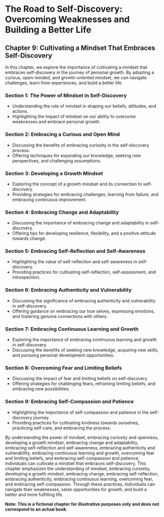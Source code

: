 The Road to Self-Discovery: Overcoming Weaknesses and Building a Better Life
============================================================================

Chapter 9: Cultivating a Mindset That Embraces Self-Discovery
-------------------------------------------------------------

In this chapter, we explore the importance of cultivating a mindset that embraces self-discovery in the journey of personal growth. By adopting a curious, open-minded, and growth-oriented mindset, we can navigate challenges, learn from experiences, and build a better life.

### Section 1: The Power of Mindset in Self-Discovery

* Understanding the role of mindset in shaping our beliefs, attitudes, and actions.
* Highlighting the impact of mindset on our ability to overcome weaknesses and embrace personal growth.

### Section 2: Embracing a Curious and Open Mind

* Discussing the benefits of embracing curiosity in the self-discovery process.
* Offering techniques for expanding our knowledge, seeking new perspectives, and challenging assumptions.

### Section 3: Developing a Growth Mindset

* Exploring the concept of a growth mindset and its connection to self-discovery.
* Providing strategies for embracing challenges, learning from failure, and embracing continuous improvement.

### Section 4: Embracing Change and Adaptability

* Discussing the importance of embracing change and adaptability in self-discovery.
* Offering tips for developing resilience, flexibility, and a positive attitude towards change.

### Section 5: Embracing Self-Reflection and Self-Awareness

* Highlighting the value of self-reflection and self-awareness in self-discovery.
* Providing practices for cultivating self-reflection, self-assessment, and introspection.

### Section 6: Embracing Authenticity and Vulnerability

* Discussing the significance of embracing authenticity and vulnerability in self-discovery.
* Offering guidance on embracing our true selves, expressing emotions, and fostering genuine connections with others.

### Section 7: Embracing Continuous Learning and Growth

* Exploring the importance of embracing continuous learning and growth in self-discovery.
* Discussing the benefits of seeking new knowledge, acquiring new skills, and pursuing personal development opportunities.

### Section 8: Overcoming Fear and Limiting Beliefs

* Discussing the impact of fear and limiting beliefs on self-discovery.
* Offering strategies for challenging fears, reframing limiting beliefs, and embracing new possibilities.

### Section 9: Embracing Self-Compassion and Patience

* Highlighting the importance of self-compassion and patience in the self-discovery journey.
* Providing practices for cultivating kindness towards ourselves, practicing self-care, and embracing the process.

By understanding the power of mindset, embracing curiosity and openness, developing a growth mindset, embracing change and adaptability, embracing self-reflection and self-awareness, embracing authenticity and vulnerability, embracing continuous learning and growth, overcoming fear and limiting beliefs, and embracing self-compassion and patience, individuals can cultivate a mindset that embraces self-discovery. This chapter emphasizes the understanding of mindset, embracing curiosity, developing a growth mindset, embracing change, embracing self-reflection, embracing authenticity, embracing continuous learning, overcoming fear, and embracing self-compassion. Through these practices, individuals can navigate their weaknesses, seize opportunities for growth, and build a better and more fulfilling life.

**Note: This is a fictional chapter for illustrative purposes only and does not correspond to an actual book.**
